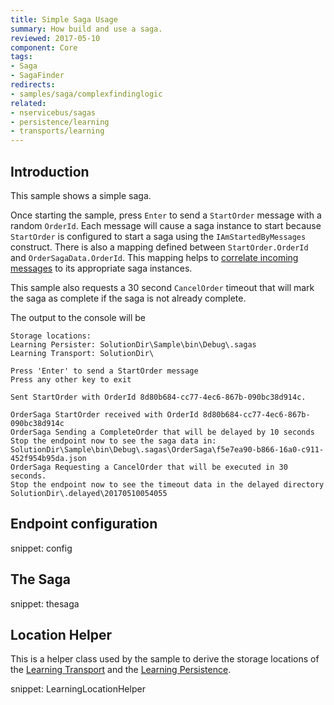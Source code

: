 ```yaml
---
title: Simple Saga Usage
summary: How build and use a saga.
reviewed: 2017-05-10
component: Core
tags:
- Saga
- SagaFinder
redirects:
- samples/saga/complexfindinglogic
related:
- nservicebus/sagas
- persistence/learning
- transports/learning
---
```



## Introduction

This sample shows a simple saga.

Once starting the sample, press `Enter` to send a `StartOrder` message with a random `OrderId`. Each message will cause a saga instance to start because `StartOrder` is configured to start a saga using the `IAmStartedByMessages` construct. There is also a mapping defined between `StartOrder.OrderId` and `OrderSagaData.OrderId`. This mapping helps to [correlate incoming messages](/nservicebus/sagas/message-correlation.md) to its appropriate saga instances.

This sample also requests a 30 second `CancelOrder` timeout that will mark the saga as complete if the saga is not already complete.

The output to the console will be

```
Storage locations:
Learning Persister: SolutionDir\Sample\bin\Debug\.sagas
Learning Transport: SolutionDir\

Press 'Enter' to send a StartOrder message
Press any other key to exit

Sent StartOrder with OrderId 8d80b684-cc77-4ec6-867b-090bc38d914c.

OrderSaga StartOrder received with OrderId 8d80b684-cc77-4ec6-867b-090bc38d914c
OrderSaga Sending a CompleteOrder that will be delayed by 10 seconds
Stop the endpoint now to see the saga data in:
SolutionDir\Sample\bin\Debug\.sagas\OrderSaga\f5e7ea90-b866-16a0-c911-452f954b95da.json
OrderSaga Requesting a CancelOrder that will be executed in 30 seconds.
Stop the endpoint now to see the timeout data in the delayed directory
SolutionDir\.delayed\20170510054055
```


## Endpoint configuration

snippet: config


## The Saga

snippet: thesaga


## Location Helper

This is a helper class used by the sample to derive the storage locations of the [Learning Transport](/transports/learning/) and the [Learning Persistence](/persistence/learning/).

snippet: LearningLocationHelper